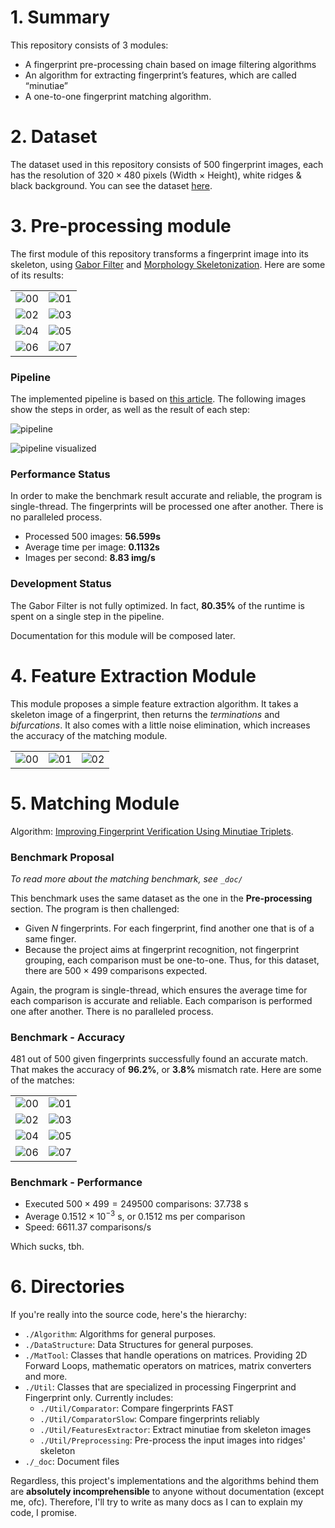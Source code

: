 
# 1. Summary

This repository consists of 3 modules:

- A fingerprint pre-processing chain based on image filtering algorithms
- An algorithm for extracting fingerprint’s features, which are called “minutiae”
- A one-to-one fingerprint matching algorithm. 

# 2. Dataset

The dataset used in this repository consists of 500 fingerprint images, each has the resolution of $320 \times 480$ pixels (Width $\times$ Height), white ridges & black background. You can see the dataset [here](https://drive.google.com/file/d/1kN5-_hYckyTowcTlNFRye7VB1JJX8z5a/view?usp=share_link).

# 3. Pre-processing module

The first module of this repository transforms a fingerprint image into its skeleton, using [Gabor Filter](https://en.wikipedia.org/wiki/Gabor_filter) and [Morphology Skeletonization](https://homepages.inf.ed.ac.uk/rbf/HIPR2/skeleton.htm). Here are some of its results:

|                                            |                                            |
|------------------------------------------- | ------------------------------------------ |
| ![00](_doc/images/preproc-showcase-00.png) | ![01](_doc/images/preproc-showcase-01.png) |
| ![02](_doc/images/preproc-showcase-02.png) | ![03](_doc/images/preproc-showcase-03.png) |
| ![04](_doc/images/preproc-showcase-04.png) | ![05](_doc/images/preproc-showcase-05.png) |
| ![06](_doc/images/preproc-showcase-06.png) | ![07](_doc/images/preproc-showcase-07.png) |

### Pipeline

The implemented pipeline is based on [this article](https://airccj.org/CSCP/vol7/csit76809.pdf). The following images show the steps in order, as well as the result of each step:

![pipeline](_doc/images/preproc-pipeline.png)

![pipeline visualized](_doc/images/preproc-pipeline-visualization.png)

### Performance Status

In order to make the benchmark result accurate and reliable, the program is single-thread. The fingerprints will be processed one after another. There is no paralleled process.

- Processed 500 images: **56.599s**
- Average time per image: **0.1132s**
- Images per second: **8.83 img/s**

### Development Status

The Gabor Filter is not fully optimized. In fact, **80.35%** of the runtime is spent on a single step in the pipeline.

Documentation for this module will be composed later.

# 4. Feature Extraction Module

This module proposes a simple feature extraction algorithm. It takes a skeleton image of a fingerprint, then returns the *terminations* and *bifurcations*. It also comes with a little noise elimination, which increases the accuracy of the matching module.

|     |     |     |
| --- | --- | --- |
| ![00](_doc/images/ext-showcase-00.png) | ![01](_doc/images/ext-showcase-01.png) | ![02](_doc/images/ext-showcase-02.png) |

# 5. Matching Module

Algorithm: [Improving Fingerprint Verification Using Minutiae Triplets](https://doi.org/10.3390/s120303418).

### Benchmark Proposal

*To read more about the matching benchmark, see `_doc/`*

This benchmark uses the same dataset as the one in the **Pre-processing** section. The program is then challenged:

- Given $N$ fingerprints. For each fingerprint, find another one that is of a same finger.
- Because the project aims at fingerprint recognition, not fingerprint grouping, each comparison must be one-to-one. Thus, for this dataset, there are $500 \times 499$ comparisons expected.

Again, the program is single-thread, which ensures the average time for each comparison is accurate and reliable. Each comparison is performed one after another. There is no paralleled process.

### Benchmark - Accuracy

481 out of 500 given fingerprints successfully found an accurate match. That makes the accuracy of **96.2%**, or **3.8%** mismatch rate. Here are some of the matches:

|                                        |                                        |
| -------------------------------------- | -------------------------------------- |
| ![00](_doc/images/cmp-showcase-00.png) | ![01](_doc/images/cmp-showcase-01.png) |
| ![02](_doc/images/cmp-showcase-02.png) | ![03](_doc/images/cmp-showcase-03.png) |
| ![04](_doc/images/cmp-showcase-04.png) | ![05](_doc/images/cmp-showcase-05.png) |
| ![06](_doc/images/cmp-showcase-06.png) | ![07](_doc/images/cmp-showcase-07.png) |

### Benchmark - Performance

- Executed $500 \times 499 = 249500$ comparisons: $37.738$ s
- Average $0.1512 \times 10^{-3}$ s, or $0.1512$ ms per comparison
- Speed: $6611.37$ comparisons/s

Which sucks, tbh.

# 6. Directories

If you're really into the source code, here's the hierarchy:

- `./Algorithm`: Algorithms for general purposes.
- `./DataStructure`: Data Structures for general purposes.
- `./MatTool`: Classes that handle operations on matrices. Providing 2D Forward Loops, mathematic operators on matrices, matrix converters and more.
- `./Util`: Classes that are specialized in processing Fingerprint and Fingerprint only. Currently includes:
    - `./Util/Comparator`: Compare fingerprints FAST
    - `./Util/ComparatorSlow`: Compare fingerprints reliably
    - `./Util/FeaturesExtractor`: Extract minutiae from skeleton images
    - `./Util/Preprocessing`: Pre-process the input images into ridges' skeleton
- `./_doc`: Document files

Regardless, this project's implementations and the algorithms behind them are **absolutely incomprehensible** to anyone without documentation (except me, ofc). Therefore, I'll try to write as many docs as I can to explain my code, I promise.
